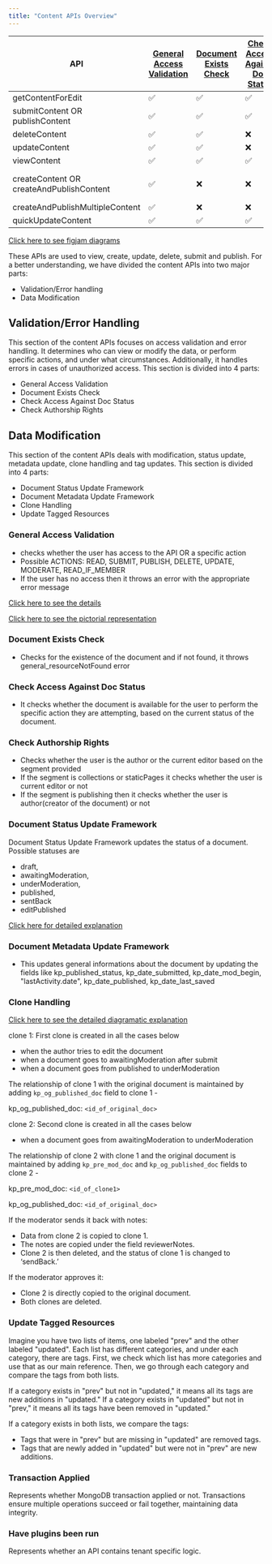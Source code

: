 ```yaml
---
title: "Content APIs Overview"
---
```


| API            | [General Access Validation](#general-access-validation) | [Document Exists Check](#document-exists-check) | [Check Access Against Doc Status](#check-access-against-doc-status) | [Check Authorship Rights](#check-authorship-rights) | [Document Status Update Framework](#document-status-update-framework) | [Document Metadata Update Framework](#document-metadata-update-framework) | [Clone Handling](#clone-handling) | [Update Tagged Resources](#update-tagged-resources) | [Transaction Applied](#transaction-applied) | [Have Plugins Been Run](#have-plugins-been-run) |
|-------------------------|--------------------------|-----------------------|-------------------------------|-------------------------|---------------------------------|----------------------------------|---------------|-------------------------|--------------------|---------------------|
| getContentForEdit            | :white_check_mark:                      | :white_check_mark:                   | :white_check_mark:                           | :white_check_mark:                     | :white_check_mark:                             | :white_check_mark:                              | :white_check_mark:           | :x:                      | :white_check_mark:                | :x:                  |
| submitContent OR publishContent  | :white_check_mark:                      | :white_check_mark:                   | :white_check_mark:                           | :white_check_mark:                     | :white_check_mark:                             | :white_check_mark:                              | :white_check_mark:           | :white_check_mark:                      | :white_check_mark:                | :white_check_mark:                 |
| deleteContent  | :white_check_mark:                      | :white_check_mark:                   | :x:                           | :white_check_mark:                     | :x:                             | :x:                              | :white_check_mark:           | :white_check_mark:                      | :white_check_mark:                | :x:                 |
| updateContent  | :white_check_mark:                      | :white_check_mark:                   | :x:                           | :white_check_mark:                     | :x:                             | :x:                              | :x:          | :x:                      | :white_check_mark:                | :x:                 |
| viewContent  | :white_check_mark:                      | :white_check_mark:                   | :white_check_mark:                           |   :x:                   | :x:                             | :x:                              | :x:          | :x: | :x:                       | :x:                 |
| createContent OR createAndPublishContent  | :white_check_mark:                      | :x:                   | :x:                           |   :x:                   | :white_check_mark:                             | :white_check_mark:                              | :x:          | if action is CREATE_AND_PUBLISH then :white_check_mark: else :x: | :white_check_mark:                       | :white_check_mark:                 |
| createAndPublishMultipleContent  | :white_check_mark:                      | :x:                   | :x:                           |   :x:                   | :x:                             | :white_check_mark:                              | :x:          | :x: | :white_check_mark:                       | :x:                |
| quickUpdateContent  | :white_check_mark:                      | :white_check_mark:                   | :white_check_mark:                           |   :x:                   | :x:                             | :white_check_mark:                              | :x:          | :white_check_mark: | :white_check_mark:                       | :x:                |

[Click here to see figjam diagrams](https://www.figma.com/board/Rb8AvD2z6Dwh29Fmj1e9ot/CONTENT-%26-MODERATION-MASTER?node-id=533-784&t=ia92bAllS8jPrqRl-0)

These APIs are used to view, create, update, delete, submit and publish.
For a better understanding, we have divided the content APIs into two major parts:
* Validation/Error handling
* Data Modification

## Validation/Error Handling
This section of the content APIs focuses on access validation and error handling. It determines who can view or modify the data, or perform specific actions, and under what circumstances. Additionally, it handles errors in cases of unauthorized access.
This section is divided into 4 parts:
* General Access Validation
* Document Exists Check
* Check Access Against Doc Status
* Check Authorship Rights

## Data Modification
This section of the content APIs deals with modification, status update, metadata update, clone handling and tag updates. This section is divided into 4 parts:
* Document Status Update Framework
* Document Metadata Update Framework
* Clone Handling
* Update Tagged Resources

### General Access Validation
 * checks whether the user has access to the API OR a specific action
 * Possible ACTIONS: READ, SUBMIT, PUBLISH, DELETE, UPDATE, MODERATE, READ_IF_MEMBER
 * If the user has no access then it throws an error with the appropriate error message

[Click here to see the details](https://www.figma.com/board/Rb8AvD2z6Dwh29Fmj1e9ot/CONTENT-%26-MODERATION-MASTER?node-id=514-717&t=tCHU8BchBUATD1X2-0)

[Click here to see the pictorial representation](https://www.figma.com/board/Rb8AvD2z6Dwh29Fmj1e9ot/CONTENT-%26-MODERATION-MASTER?node-id=400-642&t=9M11oO67DerUbARS-0)

### Document Exists Check
 * Checks for the existence of the document and if not found, it throws general_resourceNotFound error

### Check Access Against Doc Status
 * It checks whether the document is available for the user to perform the specific action they are attempting, based on the current status of the document.

### Check Authorship Rights
 * Checks whether the user is the author or the current editor based on the segment provided
 * If the segment is collections or staticPages it checks whether the user is current editor or not
 * If the segment is publishing then it checks whether the user is author(creator of the document) or not

### Document Status Update Framework
Document Status Update Framework updates the status of a document.
Possible statuses are 
* draft,
* awaitingModeration,
* underModeration,
* published,
* sentBack
* editPublished

[Click here for detailed explanation](./doc-status-based-action.md)

### Document Metadata Update Framework
 * This updates general informations about the document by updating the fields like kp_published_status, kp_date_submitted, kp_date_mod_begin, "lastActivity.date", kp_date_published, kp_date_last_saved

### Clone Handling
[Click here to see the detailed diagramatic explanation](https://www.figma.com/board/Rb8AvD2z6Dwh29Fmj1e9ot/CONTENT-%26-MODERATION-MASTER?node-id=67-389&t=VyHCMP4vUb6Tz7yn-0)

clone 1:
First clone is created in all the cases below
* when the author tries to edit the document
* when a document goes to awaitingModeration after submit
* when a document goes from published to underModeration

The relationship of clone 1 with the original document is maintained by adding `kp_og_published_doc` field to clone 1 -

kp_og_published_doc: `<id_of_original_doc>`

clone 2:
Second clone is created in all the cases below
* when a document goes from awaitingModeration to underModeration

The relationship of clone 2 with clone 1 and the original document is maintained by adding `kp_pre_mod_doc` and `kp_og_published_doc` fields to clone 2 -

kp_pre_mod_doc: `<id_of_clone1>`

kp_og_published_doc: `<id_of_original_doc>`

If the moderator sends it back with notes:
* Data from clone 2 is copied to clone 1.
* The notes are copied under the field reviewerNotes.
* Clone 2 is then deleted, and the status of clone 1 is changed to ‘sendBack.’

If the moderator approves it:
* Clone 2 is directly copied to the original document.
* Both clones are deleted.

### Update Tagged Resources
Imagine you have two lists of items, one labeled "prev" and the other labeled "updated". Each list has different categories, and under each category, there are tags.
First, we check which list has more categories and use that as our main reference. Then, we go through each category and compare the tags from both lists.

If a category exists in "prev" but not in "updated," it means all its tags are new additions in "updated."
If a category exists in "updated" but not in "prev," it means all its tags have been removed in "updated."

If a category exists in both lists, we compare the tags:
* Tags that were in "prev" but are missing in "updated" are removed tags.
* Tags that are newly added in "updated" but were not in "prev" are new additions.

### Transaction Applied
Represents whether MongoDB transaction applied or not. Transactions ensure multiple operations succeed or fail together, maintaining data integrity.

### Have plugins been run
Represents whether an API contains tenant specific logic.